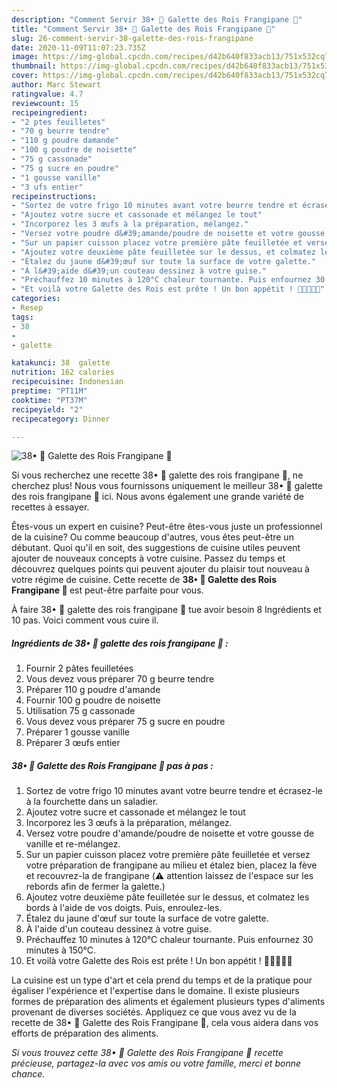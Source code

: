 ```yaml
---
description: "Comment Servir 38• 👑 Galette des Rois Frangipane 👑"
title: "Comment Servir 38• 👑 Galette des Rois Frangipane 👑"
slug: 26-comment-servir-38-galette-des-rois-frangipane
date: 2020-11-09T11:07:23.735Z
image: https://img-global.cpcdn.com/recipes/d42b640f833acb13/751x532cq70/38•-👑-galette-des-rois-frangipane-👑-photo-principale-de-la-recette.jpg
thumbnail: https://img-global.cpcdn.com/recipes/d42b640f833acb13/751x532cq70/38•-👑-galette-des-rois-frangipane-👑-photo-principale-de-la-recette.jpg
cover: https://img-global.cpcdn.com/recipes/d42b640f833acb13/751x532cq70/38•-👑-galette-des-rois-frangipane-👑-photo-principale-de-la-recette.jpg
author: Marc Stewart
ratingvalue: 4.7
reviewcount: 15
recipeingredient:
- "2 ptes feuilletes"
- "70 g beurre tendre"
- "110 g poudre damande"
- "100 g poudre de noisette"
- "75 g cassonade"
- "75 g sucre en poudre"
- "1 gousse vanille"
- "3 ufs entier"
recipeinstructions:
- "Sortez de votre frigo 10 minutes avant votre beurre tendre et écrasez-le à la fourchette dans un saladier."
- "Ajoutez votre sucre et cassonade et mélangez le tout"
- "Incorporez les 3 œufs à la préparation, mélangez."
- "Versez votre poudre d&#39;amande/poudre de noisette et votre gousse de vanille et re-mélangez."
- "Sur un papier cuisson placez votre première pâte feuilletée et versez votre préparation de frangipane au milieu et étalez bien, placez la fève et recouvrez-la de frangipane (⚠️ attention laissez de l&#39;espace sur les rebords afin de fermer la galette.)"
- "Ajoutez votre deuxième pâte feuilletée sur le dessus, et colmatez les bords à l&#39;aide de vos doigts. Puis, enroulez-les."
- "Étalez du jaune d&#39;œuf sur toute la surface de votre galette."
- "À l&#39;aide d&#39;un couteau dessinez à votre guise."
- "Préchauffez 10 minutes à 120°C chaleur tournante. Puis enfournez 30 minutes à 150°C."
- "Et voilà votre Galette des Rois est prête ! Un bon appétit ! 🤴🏽👸🏽🥧"
categories:
- Resep
tags:
- 38
- 
- galette

katakunci: 38  galette 
nutrition: 162 calories
recipecuisine: Indonesian
preptime: "PT11M"
cooktime: "PT37M"
recipeyield: "2"
recipecategory: Dinner

---
```



![38• 👑 Galette des Rois Frangipane 👑](https://img-global.cpcdn.com/recipes/d42b640f833acb13/751x532cq70/38•-👑-galette-des-rois-frangipane-👑-photo-principale-de-la-recette.jpg)

Si vous recherchez une recette 38• 👑 galette des rois frangipane 👑, ne cherchez plus! Nous vous fournissons uniquement le meilleur 38• 👑 galette des rois frangipane 👑 ici. Nous avons également une grande variété de recettes à essayer.

Êtes-vous un expert en cuisine? Peut-être êtes-vous juste un professionnel de la cuisine? Ou comme beaucoup d'autres, vous êtes peut-être un débutant. Quoi qu'il en soit, des suggestions de cuisine utiles peuvent ajouter de nouveaux concepts à votre cuisine. Passez du temps et découvrez quelques points qui peuvent ajouter du plaisir tout nouveau à votre régime de cuisine. Cette recette de <strong> 38• 👑 Galette des Rois Frangipane 👑 </strong> est peut-être parfaite pour vous.

<!--inarticleads1-->

À faire 38• 👑 galette des rois frangipane 👑 tue avoir besoin 8 Ingrédients et 10 pas. Voici comment vous cuire il.

##### Ingrédients de 38• 👑 galette des rois frangipane 👑 :

1. Fournir 2 pâtes feuilletées
1. Vous devez vous préparer 70 g beurre tendre
1. Préparer 110 g poudre d&#39;amande
1. Fournir 100 g poudre de noisette
1. Utilisation 75 g cassonade
1. Vous devez vous préparer 75 g sucre en poudre
1. Préparer 1 gousse vanille
1. Préparer 3 œufs entier




<!--inarticleads2-->

##### 38• 👑 Galette des Rois Frangipane 👑 pas à pas :

1. Sortez de votre frigo 10 minutes avant votre beurre tendre et écrasez-le à la fourchette dans un saladier.
1. Ajoutez votre sucre et cassonade et mélangez le tout
1. Incorporez les 3 œufs à la préparation, mélangez.
1. Versez votre poudre d&#39;amande/poudre de noisette et votre gousse de vanille et re-mélangez.
1. Sur un papier cuisson placez votre première pâte feuilletée et versez votre préparation de frangipane au milieu et étalez bien, placez la fève et recouvrez-la de frangipane (⚠️ attention laissez de l&#39;espace sur les rebords afin de fermer la galette.)
1. Ajoutez votre deuxième pâte feuilletée sur le dessus, et colmatez les bords à l&#39;aide de vos doigts. Puis, enroulez-les.
1. Étalez du jaune d&#39;œuf sur toute la surface de votre galette.
1. À l&#39;aide d&#39;un couteau dessinez à votre guise.
1. Préchauffez 10 minutes à 120°C chaleur tournante. Puis enfournez 30 minutes à 150°C.
1. Et voilà votre Galette des Rois est prête ! Un bon appétit ! 🤴🏽👸🏽🥧




<!--inarticleads1-->

<p>
La cuisine est un type d'art et cela prend du temps et de la pratique pour égaliser l'expérience et l'expertise dans le domaine. Il existe plusieurs formes de préparation des aliments et également plusieurs types d'aliments provenant de diverses sociétés. Appliquez ce que vous avez vu de la recette de 38• 👑 Galette des Rois Frangipane 👑, cela vous aidera dans vos efforts de préparation des aliments.
</p>

<p>
<i>Si vous trouvez cette 38• 👑 Galette des Rois Frangipane 👑 recette précieuse, partagez-la avec vos amis ou votre famille, merci et bonne chance.</i>
</p>

